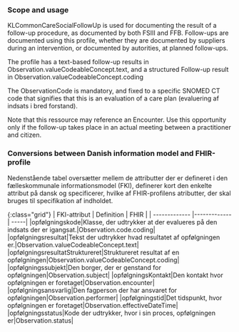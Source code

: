 ### Scope and usage
KLCommonCareSocialFollowUp is used for documenting the result of a follow-up procedure, as documented by both FSIII and FFB. Follow-ups are documented using this profile, whether they are documented by suppliers during an intervention, or documented by autorities, at planned follow-ups.

The profile has a text-based follow-up results in Observation.valueCodeableConcept.text, and a structured Follow-up result in Observation.valueCodeableConcept.coding

The ObservationCode is mandatory, and fixed to a specific SNOMED CT code that signifies that this is an evaluation of a care plan (evaluering af indsats i bred forstand).

Note that this ressource may reference an Encounter. Use this opportunity only if the follow-up takes place in an actual meeting between a practitioner and citizen.

### Conversions between Danish information model and FHIR-profile

Nedenstående tabel oversætter mellem de attributter der er defineret i den fælleskommunale informationsmodel (FKI), definerer kort den enkelte attribut på dansk og specificerer, hvilke af FHIR-profilens atributter, der skal bruges til specifikation af indholdet. 

{:class="grid"}
|   FKI-attribut      | Definition        | FHIR  |
| ------------- |-------------| -----|
|opfølgningskode|Klasse, der udtrykker at der evalueres på den indsats der er igangsat.|Observation.code.coding|
|opfølgningsresultat|Tekst der udtrykker hvad resultatet af opfølgningen er.|Observation.valueCodeableConcept.text|
|opfølgningsresultatStruktureret|Struktureret resultat af en opfølgningen|Observation.valueCodeableConcept.coding|
|opfølgningssubjekt|Den borger, der er genstand for opfølgningen|Observation.subject|
|opfølgningsKontakt|Den kontakt hvor opfølgningen er foretaget|Observation.encounter|
|opfølgningsansvarlig|Den fagperson der har ansvaret for opfølgningen|Observation.performer|
|opfølgningstid|Det tidspunkt, hvor opfølgningen er foretaget|Observation.effectiveDateTime|
|opfølgningsstatus|Kode der udtrykker, hvor i sin proces, opfølgningen er|Observation.status|
